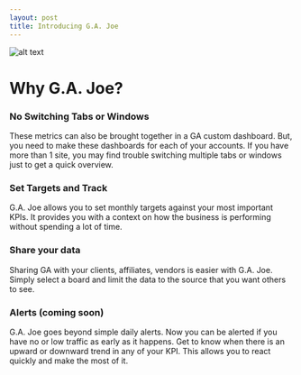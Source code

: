 ```yaml
---
layout: post
title: Introducing G.A. Joe
---
```


![alt text](https://gajoe.co/images/gajoe-sample-screen-new.png "G.A. Joe Dashboard")

# Why G.A. Joe?

### No Switching Tabs or Windows
These metrics can also be brought together in a GA custom dashboard. But, you need to make these dashboards for each of your accounts. If you have more than 1 site, you may find trouble switching multiple tabs or windows just to get a quick overview.

### Set Targets and Track
G.A. Joe allows you to set monthly targets against your most important KPIs. It provides you with a context on how the business is performing without spending a lot of time.

### Share your data
Sharing GA with your clients, affiliates, vendors is easier with G.A. Joe. Simply select a board and limit the data to the source that you want others to see.

### Alerts (coming soon)
G.A. Joe goes beyond simple daily alerts. Now you can be alerted if you have no or low traffic as early as it happens. Get to know when there is an upward or downward trend in any of your KPI. This allows you to react quickly and make the most of it.